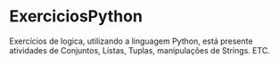 # ExerciciosPython
Exercícios de logica, utilizando a linguagem Python, está presente atividades de Conjuntos, Listas, Tuplas, manipulações de Strings. ETC.
